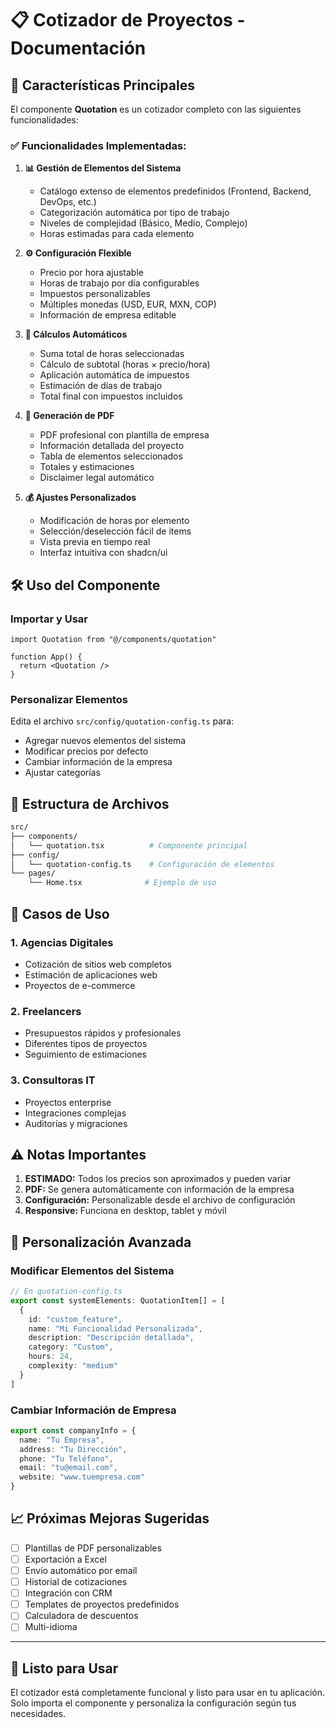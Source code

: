 # 📋 Cotizador de Proyectos - Documentación

## 🚀 Características Principales

El componente **Quotation** es un cotizador completo con las siguientes funcionalidades:

### ✅ **Funcionalidades Implementadas:**

1. **📊 Gestión de Elementos del Sistema**
   - Catálogo extenso de elementos predefinidos (Frontend, Backend, DevOps, etc.)
   - Categorización automática por tipo de trabajo
   - Niveles de complejidad (Básico, Medio, Complejo)
   - Horas estimadas para cada elemento

2. **⚙️ Configuración Flexible**
   - Precio por hora ajustable
   - Horas de trabajo por día configurables
   - Impuestos personalizables
   - Múltiples monedas (USD, EUR, MXN, COP)
   - Información de empresa editable

3. **🧮 Cálculos Automáticos**
   - Suma total de horas seleccionadas
   - Cálculo de subtotal (horas × precio/hora)
   - Aplicación automática de impuestos
   - Estimación de días de trabajo
   - Total final con impuestos incluidos

4. **📄 Generación de PDF**
   - PDF profesional con plantilla de empresa
   - Información detallada del proyecto
   - Tabla de elementos seleccionados
   - Totales y estimaciones
   - Disclaimer legal automático

5. **💰 Ajustes Personalizados**
   - Modificación de horas por elemento
   - Selección/deselección fácil de items
   - Vista previa en tiempo real
   - Interfaz intuitiva con shadcn/ui

## 🛠️ Uso del Componente

### Importar y Usar

```tsx
import Quotation from "@/components/quotation"

function App() {
  return <Quotation />
}
```

### Personalizar Elementos

Edita el archivo `src/config/quotation-config.ts` para:

- Agregar nuevos elementos del sistema
- Modificar precios por defecto
- Cambiar información de la empresa
- Ajustar categorías

## 📁 Estructura de Archivos

``` bash
src/
├── components/
│   └── quotation.tsx          # Componente principal
├── config/
│   └── quotation-config.ts    # Configuración de elementos
└── pages/
    └── Home.tsx              # Ejemplo de uso
```

## 🎯 Casos de Uso

### 1. **Agencias Digitales**

- Cotización de sitios web completos
- Estimación de aplicaciones web
- Proyectos de e-commerce

### 2. **Freelancers**

- Presupuestos rápidos y profesionales
- Diferentes tipos de proyectos
- Seguimiento de estimaciones

### 3. **Consultoras IT**

- Proyectos enterprise
- Integraciones complejas
- Auditorías y migraciones

## ⚠️ **Notas Importantes**

1. **ESTIMADO:** Todos los precios son aproximados y pueden variar
2. **PDF:** Se genera automáticamente con información de la empresa
3. **Configuración:** Personalizable desde el archivo de configuración
4. **Responsive:** Funciona en desktop, tablet y móvil

## 🔧 Personalización Avanzada

### Modificar Elementos del Sistema

```typescript
// En quotation-config.ts
export const systemElements: QuotationItem[] = [
  {
    id: "custom_feature",
    name: "Mi Funcionalidad Personalizada",
    description: "Descripción detallada",
    category: "Custom",
    hours: 24,
    complexity: "medium"
  }
]
```

### Cambiar Información de Empresa

```typescript
export const companyInfo = {
  name: "Tu Empresa",
  address: "Tu Dirección",
  phone: "Tu Teléfono",
  email: "tu@email.com",
  website: "www.tuempresa.com"
}
```

## 📈 Próximas Mejoras Sugeridas

- [ ] Plantillas de PDF personalizables
- [ ] Exportación a Excel
- [ ] Envío automático por email
- [ ] Historial de cotizaciones
- [ ] Integración con CRM
- [ ] Templates de proyectos predefinidos
- [ ] Calculadora de descuentos
- [ ] Multi-idioma

---

## 🎉 Listo para Usar

El cotizador está completamente funcional y listo para usar en tu aplicación. Solo importa el componente y personaliza la configuración según tus necesidades.
